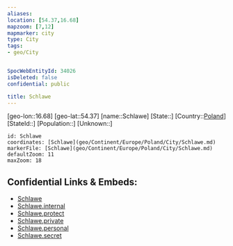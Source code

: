```yaml
---
aliases: 
location: [54.37,16.68]
mapzoom: [7,12] 
mapmarker: city 
type: City
tags:
- geo/City


SpocWebEntityId: 34026
isDeleted: false
confidential: public

title: Schlawe
---
```

[geo-lon::16.68]
[geo-lat::54.37]
[name::Schlawe]
[State::]
[Country::[Poland](geo/Continent/Europe/Poland.md)]
[StateId::]
[Population::]
[Unknown::]


```leaflet
id: Schlawe
coordinates: [Schlawe](geo/Continent/Europe/Poland/City/Schlawe.md)
markerFile: [Schlawe](geo/Continent/Europe/Poland/City/Schlawe.md)
defaultZoom: 11 
maxZoom: 18
```


## Confidential Links & Embeds: 
- [Schlawe](../../../../../../_public/geo/Continent/Europe/Poland/City/Schlawe.md) 
- [Schlawe.internal](../../../../../../_internal/geo/Continent/Europe/Poland/City/Schlawe.internal.md) 
- [Schlawe.protect](../../../../../../_protect/geo/Continent/Europe/Poland/City/Schlawe.protect.md) 
- [Schlawe.private](../../../../../../_private/geo/Continent/Europe/Poland/City/Schlawe.private.md) 
- [Schlawe.personal](../../../../../../_personal/geo/Continent/Europe/Poland/City/Schlawe.personal.md) 
- [Schlawe.secret](../../../../../../_secret/geo/Continent/Europe/Poland/City/Schlawe.secret.md) 

